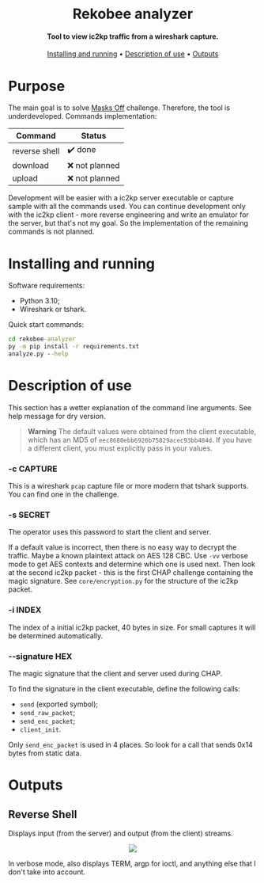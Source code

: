 <h1 align="center"><br>Rekobee analyzer<br></h1>
<h4 align="center">Tool to view ic2kp traffic from a wireshark capture.</h4>
<p align="center">
  <a href="#installing-and-running">Installing and running</a> •
  <a href="#usage">Description of use</a> •
  <a href="#outputs">Outputs</a>
</p>

# Purpose

The main goal is to solve [Masks Off](https://app.hackthebox.com/challenges/295)
challenge. Therefore, the tool is underdeveloped. Commands implementation:

| Command       | Status                  |
|---------------|-------------------------|
| reverse shell | :heavy_check_mark: done |
| download      | :x: not planned         |
| upload        | :x: not planned         |

Development will be easier with a ic2kp server executable or capture sample with
all the commands used. You can continue development only with the ic2kp client -
more reverse engineering and write an emulator for the server, but that's not my
goal. So the implementation of the remaining commands is not planned.

# Installing and running <a id="installing-and-running"></a>

Software requirements:

- Python 3.10;
- Wireshark or tshark.

Quick start commands:

```cmd
cd rekobee-analyzer
py -m pip install -r requirements.txt
analyze.py --help
```

# Description of use <a id="usage"></a>

This section has a wetter explanation of the command line arguments. See help
message for dry version.

> **Warning**
> The default values were obtained from the client executable, which has an MD5
> of `eec8680ebb6926b75829acec93bb484d`. If you have a different client, you
> must explicitly pass in your values.

### -c CAPTURE

This is a wireshark `pcap` capture file or more modern that tshark supports. You
can find one in the challenge.

### -s SECRET

The operator uses this password to start the client and server.

If a default value is incorrect, then there is no easy way to decrypt the
traffic. Maybe a known plaintext attack on AES 128 CBC. Use `-vv` verbose
mode to get AES contexts and determine which one is used next. Then look at the
second ic2kp packet - this is the first CHAP challenge containing the magic
signature. See `core/encryption.py` for the structure of the ic2kp packet.

### -i INDEX

The index of a initial ic2kp packet, 40 bytes in size. For small captures it
will be determined automatically.

### --signature HEX

The magic signature that the client and server used during CHAP.

To find the signature in the client executable, define the following calls:

- `send` (exported symbol);
- `send_raw_packet`;
- `send_enc_packet`;
- `client_init`.

Only `send_enc_packet` is used in 4 places. So look for a call that sends 0x14
bytes from static data.

# Outputs <a id="outputs"></a>

## Reverse Shell

Displays input (from the server) and output (from the client) streams.

<p align="center"><img src=".github/revsh.png"></p>

In verbose mode, also displays TERM, argp for ioctl, and anything else that I
don't take into account.
